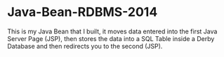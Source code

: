 Java-Bean-RDBMS-2014
====================

This is my Java Bean that I built, it moves data entered into the first Java Server Page (JSP), then stores the data into a SQL Table inside a Derby Database and then redirects you to the second (JSP).
